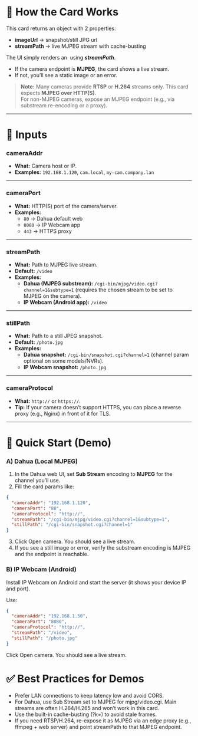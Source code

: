 # 🧠 How the Card Works

This card returns an object with 2 properties:

- **imageUrl** → snapshot/still JPG url
- **streamPath** → live MJPEG stream with cache-busting 

The UI simply renders an _<img>_ using **_streamPath_**.  
- If the camera endpoint is **MJPEG**, the card shows a live stream.  
- If not, you’ll see a static image or an error.

> **Note:** Many cameras provide **RTSP** or **H.264** streams only. This card expects **MJPEG over HTTP(S)**.  
> For non-MJPEG cameras, expose an MJPEG endpoint (e.g., via substream re-encoding or a proxy).

---

# 🔧 Inputs

### cameraAddr
- **What:** Camera host or IP.  
- **Examples:** `192.168.1.120`, `cam.local`, `my-cam.company.lan`

---

### cameraPort
- **What:** HTTP(S) port of the camera/server.  
- **Examples:**  
  - `80` → Dahua default web  
  - `8080` → IP Webcam app  
  - `443` → HTTPS proxy

---

### streamPath
- **What:** Path to MJPEG live stream.  
- **Default:** `/video`  
- **Examples:**  
  - **Dahua (MJPEG substream):** `/cgi-bin/mjpg/video.cgi?channel=1&subtype=1` (requires the chosen stream to be set to MJPEG on the camera).  
  - **IP Webcam (Android app):** `/video`

---

### stillPath
- **What:** Path to a still JPEG snapshot.  
- **Default:** `/photo.jpg`  
- **Examples:**  
  - **Dahua snapshot:** `/cgi-bin/snapshot.cgi?channel=1` (channel param optional on some models/NVRs).  
  - **IP Webcam snapshot:** `/photo.jpg`

---

### cameraProtocol
- **What:** `http://` or `https://`.  
- **Tip:** If your camera doesn’t support HTTPS, you can place a reverse proxy (e.g., Nginx) in front of it for TLS.

---


# 🚀 Quick Start (Demo)

### A) Dahua (Local MJPEG)

1. In the Dahua web UI, set **Sub Stream** encoding to **MJPEG** for the channel you’ll use.  
2. Fill the card params like:

```json
{
  "cameraAddr": "192.168.1.120",
  "cameraPort": "80",
  "cameraProtocol": "http://",
  "streamPath": "/cgi-bin/mjpg/video.cgi?channel=1&subtype=1",
  "stillPath": "/cgi-bin/snapshot.cgi?channel=1"
}
```
3. Click Open camera. You should see a live stream.
4. If you see a still image or error, verify the substream encoding is MJPEG and the endpoint is reachable.


### B) IP Webcam (Android)

Install IP Webcam on Android and start the server (it shows your device IP and port).

Use:
```json
{
  "cameraAddr": "192.168.1.50",
  "cameraPort": "8080",
  "cameraProtocol": "http://",
  "streamPath": "/video",
  "stillPath": "/photo.jpg"
}
```

Click Open camera. You should see a live stream.


# ✅ Best Practices for Demos

- Prefer LAN connections to keep latency low and avoid CORS.
- For Dahua, use Sub Stream set to MJPEG for mjpg/video.cgi. Main streams are often H.264/H.265 and won’t work in this card.
- Use the built-in cache-busting (?k=<random>) to avoid stale frames.
- If you need RTSP/H.264, re-expose it as MJPEG via an edge proxy (e.g., ffmpeg + web server) and point streamPath to that MJPEG endpoint.

